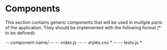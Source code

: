 # Components

This section contains generic components that will be used in multiple parts of
the application. They should be implemented with the following format (* to be
defined):

-- component-name/
-- -- index.js
-- -- styles.css *
-- -- tests.js *
